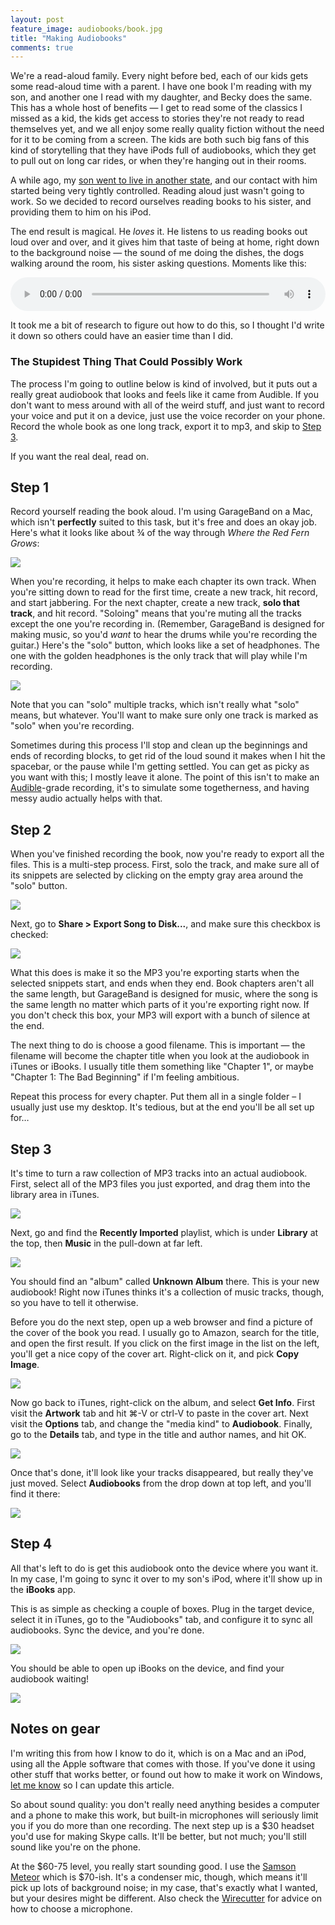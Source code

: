 ```yaml
---
layout: post
feature_image: audiobooks/book.jpg
title: "Making Audiobooks"
comments: true
---
```


We're a read-aloud family.
Every night before bed, each of our kids gets some read-aloud time with a parent.
I have one book I'm reading with my son, and another one I read with my daughter, and Becky does the same.
This has a whole host of benefits — I get to read some of the classics I missed as a kid, the kids get access to stories they're not ready to read themselves yet, and we all enjoy some really quality fiction without the need for it to be coming from a screen.
The kids are both such big fans of this kind of storytelling that they have iPods full of audiobooks, which they get to pull out on long car rides, or when they're hanging out in their rooms.

A while ago, my [son went to live in another state][sandhill], and our contact with him started being very tightly controlled.
Reading aloud just wasn't going to work.
So we decided to record ourselves reading books to his sister, and providing them to him on his iPod.

[sandhill]: https://bandofcharacters.blog/2016/06/18/34-find-a-new-school-for-will/

The end result is magical.
He _loves_ it.
He listens to us reading books out loud over and over, and it gives him that taste of being at home, right down to the background noise — the sound of me doing the dishes, the dogs walking around the room, his sister asking questions.
Moments like this:

<p>
  <audio controls style="width: 100%;">
    <source src="/images/audiobooks/pettigrew.mp3" type="audio/mpeg">
    <a href="/images/audiobooks/pettigrew.mp3">(Play audio)</a>
  </audio>
</p>

It took me a bit of research to figure out how to do this, so I thought I'd write it down so others could have an easier time than I did.

### The Stupidest Thing That Could Possibly Work

The process I'm going to outline below is kind of involved, but it puts out a really great audiobook that looks and feels like it came from Audible.
If you don't want to mess around with all of the weird stuff, and just want to record your voice and put it on a device, just use the voice recorder on your phone.
Record the whole book as one long track, export it to mp3, and skip to [Step 3](#step-3).

If you want the real deal, read on.

## Step 1

Record yourself reading the book aloud.
I'm using GarageBand on a Mac, which isn't **perfectly** suited to this task, but it's free and does an okay job.
Here's what it looks like about ¾ of the way through _Where the Red Fern Grows_:

![](/images/audiobooks/redfern1.jpg)

When you're recording, it helps to make each chapter its own track.
When you're sitting down to read for the first time, create a new track, hit record, and start jabbering.
For the next chapter, create a new track, **solo that track**, and hit record.
"Soloing" means that you're muting all the tracks except the one you're recording in. (Remember, GarageBand is designed for making music, so you'd _want_ to hear the drums while you're recording the guitar.)
Here's the "solo" button, which looks like a set of headphones.
The one with the golden headphones is the only track that will play while I'm recording.

![](/images/audiobooks/solo.png)

Note that you can "solo" multiple tracks, which isn't really what "solo" means, but whatever.
You'll want to make sure only one track is marked as "solo" when you're recording.

Sometimes during this process I'll stop and clean up the beginnings and ends of recording blocks, to get rid of the loud sound it makes when I hit the spacebar, or the pause while I'm getting settled.
You can get as picky as you want with this; I mostly leave it alone.
The point of this isn't to make an [Audible](http://www.audible.com/)-grade recording, it's to simulate some togetherness, and having messy audio actually helps with that.

## Step 2

When you've finished recording the book, now you're ready to export all the files.
This is a multi-step process.
First, solo the track, and make sure all of its snippets are selected by clicking on the empty gray area around the "solo" button.

![](/images/audiobooks/selecttrack.png)

Next, go to **Share > Export Song to Disk...**, and make sure this checkbox is checked:

![](/images/audiobooks/cyclearea.png)

What this does is make it so the MP3 you're exporting starts when the selected snippets start, and ends when they end.
Book chapters aren't all the same length, but GarageBand is designed for music, where the song is the same length no matter which parts of it you're exporting right now.
If you don't check this box, your MP3 will export with a bunch of silence at the end.

The next thing to do is choose a good filename.
This is important — the filename will become the chapter title when you look at the audiobook in iTunes or iBooks.
I usually title them something like "Chapter 1", or maybe "Chapter 1: The Bad Beginning" if I'm feeling ambitious.

Repeat this process for every chapter.
Put them all in a single folder – I usually just use my desktop.
It's tedious, but at the end you'll be all set up for…

## Step 3

It's time to turn a raw collection of MP3 tracks into an actual audiobook.
First, select all of the MP3 files you just exported, and drag them into the library area in iTunes.

![](/images/audiobooks/itunes-drag-in.png)

Next, go and find the **Recently Imported** playlist, which is under **Library** at the top, then **Music** in the pull-down at far left.

![](/images/audiobooks/itunes-recently-added.png)

You should find an "album" called **Unknown Album** there.
This is your new audiobook!
Right now iTunes thinks it's a collection of music tracks, though, so you have to tell it otherwise.

Before you do the next step, open up a web browser and find a picture of the cover of the book you read.
I usually go to Amazon, search for the title, and open the first result.
If you click on the first image in the list on the left, you'll get a nice copy of the cover art.
Right-click on it, and pick **Copy Image**.

![](/images/audiobooks/amazon.png)

Now go back to iTunes, right-click on the album, and select **Get Info**.
First visit the **Artwork** tab and hit ⌘-V or ctrl-V to paste in the cover art.
Next visit the **Options** tab, and change the "media kind" to **Audiobook**.
Finally, go to the **Details** tab, and type in the title and author names, and hit OK.

![](/images/audiobooks/itunes-info.png)

Once that's done, it'll look like your tracks disappeared, but really they've just moved.
Select **Audiobooks** from the drop down at top left, and you'll find it there:

![](/images/audiobooks/itunes-finished.png)

## Step 4

All that's left to do is get this audiobook onto the device where you want it.
In my case, I'm going to sync it over to my son's iPod, where it'll show up in the **iBooks** app.

This is as simple as checking a couple of boxes.
Plug in the target device, select it in iTunes, go to the "Audiobooks" tab, and configure it to sync all audiobooks.
Sync the device, and you're done.

![](/images/audiobooks/itunes-sync.png)

You should be able to open up iBooks on the device, and find your audiobook waiting!

![](/images/audiobooks/ibooks.png)

## Notes on gear

I'm writing this from how I know to do it, which is on a Mac and an iPod, using all the Apple software that comes with those.
If you've done it using other stuff that works better, or found out how to make it work on Windows, [let me know](mailto:ben@straub.cc) so I can update this article.

So about sound quality: you don't really need anything besides a computer and a phone to make this work, but built-in microphones will seriously limit you if you do more than one recording.
The next step up is a \$30 headset you'd use for making Skype calls.
It'll be better, but not much; you'll still sound like you're on the phone.

At the $60-75 level, you really start sounding good.
I use the [Samson Meteor](https://www.amazon.com/dp/B004MF39YS/) which is \$70-ish.
It's a condenser mic, though, which means it'll pick up lots of background noise; in my case, that's exactly what I wanted, but your desires might be different.
Also check the [Wirecutter](http://thewirecutter.com/reviews/the-best-usb-microphone/) for advice on how to choose a microphone.
